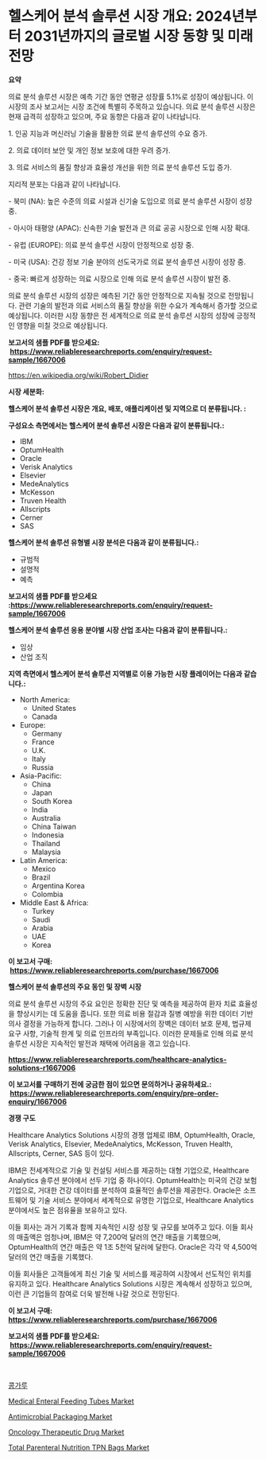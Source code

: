 <p><h1>헬스케어 분석 솔루션 시장 개요: 2024년부터 2031년까지의 글로벌 시장 동향 및 미래 전망</h1></p><p><strong>요약</strong></p>
<p><p>의료 분석 솔루션 시장은 예측 기간 동안 연평균 성장률 5.1%로 성장이 예상됩니다. 이 시장의 조사 보고서는 시장 조건에 특별히 주목하고 있습니다. 의료 분석 솔루션 시장은 현재 급격히 성장하고 있으며, 주요 동향은 다음과 같이 나타납니다.</p><p>1. 인공 지능과 머신러닝 기술을 활용한 의료 분석 솔루션의 수요 증가.</p><p>2. 의료 데이터 보안 및 개인 정보 보호에 대한 우려 증가.</p><p>3. 의료 서비스의 품질 향상과 효율성 개선을 위한 의료 분석 솔루션 도입 증가.</p><p>지리적 분포는 다음과 같이 나타납니다.</p><p>- 북미 (NA): 높은 수준의 의료 시설과 신기술 도입으로 의료 분석 솔루션 시장이 성장 중.</p><p>- 아시아 태평양 (APAC): 신속한 기술 발전과 큰 의료 공공 시장으로 인해 시장 확대.</p><p>- 유럽 (EUROPE): 의료 분석 솔루션 시장이 안정적으로 성장 중.</p><p>- 미국 (USA): 건강 정보 기술 분야의 선도국가로 의료 분석 솔루션 시장이 성장 중.</p><p>- 중국: 빠르게 성장하는 의료 시장으로 인해 의료 분석 솔루션 시장이 발전 중.</p><p>의료 분석 솔루션 시장의 성장은 예측된 기간 동안 안정적으로 지속될 것으로 전망됩니다. 관련 기술의 발전과 의료 서비스의 품질 향상을 위한 수요가 계속해서 증가할 것으로 예상됩니다. 이러한 시장 동향은 전 세계적으로 의료 분석 솔루션 시장의 성장에 긍정적인 영향을 미칠 것으로 예상됩니다.</p></p>
<p><strong>보고서의 샘플 PDF를 받으세요: &nbsp;<a href="https://www.reliableresearchreports.com/enquiry/request-sample/1667006">https://www.reliableresearchreports.com/enquiry/request-sample/1667006</a></strong></p>
<p><a href="https://en.wikipedia.org/wiki/Robert_Didier">https://en.wikipedia.org/wiki/Robert_Didier</a></p>
<p><strong>시장 세분화:</strong></p>
<p><strong> 헬스케어 분석 솔루션 시장은 개요, 배포, 애플리케이션 및 지역으로 더 분류됩니다. :</strong></p>
<p><strong>구성요소 측면에서는 헬스케어 분석 솔루션 시장은 다음과 같이 분류됩니다.:</strong></p>
<p><ul><li>IBM</li><li>OptumHealth</li><li>Oracle</li><li>Verisk Analytics</li><li>Elsevier</li><li>MedeAnalytics</li><li>McKesson</li><li>Truven Health</li><li>Allscripts</li><li>Cerner</li><li>SAS</li></ul></p>
<p><strong> 헬스케어 분석 솔루션 유형별 시장 분석은 다음과 같이 분류됩니다.:</strong></p>
<p><ul><li>규범적</li><li>설명적</li><li>예측</li></ul></p>
<p><strong>보고서의 샘플 PDF를 받으세요 :<a href="https://www.reliableresearchreports.com/enquiry/request-sample/1667006">https://www.reliableresearchreports.com/enquiry/request-sample/1667006</a></strong></p>
<p><strong> 헬스케어 분석 솔루션 응용 분야별 시장 산업 조사는 다음과 같이 분류됩니다.:</strong></p>
<p><ul><li>임상</li><li>산업 조직</li></ul></p>
<p><strong>지역 측면에서 헬스케어 분석 솔루션 지역별로 이용 가능한 시장 플레이어는 다음과 같습니다.:</strong></p>
<p><ul>
    <li>
        North America:
        <ul>
            <li>United States</li>
            <li>Canada</li>
        </ul>
    </li>
    <li>
        Europe:
        <ul>
            <li>Germany</li>
            <li>France</li>
            <li>U.K.</li>
            <li>Italy</li>
            <li>Russia</li>
        </ul>
    </li>
    <li>
        Asia-Pacific:
        <ul>
            <li>China</li>
            <li>Japan</li>
            <li>South Korea</li>
            <li>India</li>
            <li>Australia</li>
            <li>China Taiwan</li>
            <li>Indonesia</li>
            <li>Thailand</li>
            <li>Malaysia</li>
        </ul>
    </li>
    <li>
        Latin America:
        <ul>
            <li>Mexico</li>
            <li>Brazil</li>
            <li>Argentina Korea</li>
            <li>Colombia</li>
        </ul>
    </li>
    <li>
        Middle East & Africa:
        <ul>
            <li>Turkey</li>
            <li>Saudi</li>
            <li>Arabia</li>
            <li>UAE</li>
            <li>Korea</li>
        </ul>
    </li>
    </ul></p>
<p><strong>이 보고서 구매: &nbsp;<a href="https://www.reliableresearchreports.com/purchase/1667006">https://www.reliableresearchreports.com/purchase/1667006</a></strong></p>
<p><strong>헬스케어 분석 솔루션의 주요 동인 및 장벽 시장</strong></p>
<p><p>의료 분석 솔루션 시장의 주요 요인은 정확한 진단 및 예측을 제공하여 환자 치료 효율성을 향상시키는 데 도움을 줍니다. 또한 의료 비용 절감과 질병 예방을 위한 데이터 기반 의사 결정을 가능하게 합니다. 그러나 이 시장에서의 장벽은 데이터 보호 문제, 법규제 요구 사항, 기술적 한계 및 의료 인프라의 부족입니다. 이러한 문제들로 인해 의료 분석 솔루션 시장은 지속적인 발전과 채택에 어려움을 겪고 있습니다.</p></p>
<p><strong><a href="https://www.reliableresearchreports.com/healthcare-analytics-solutions-r1667006">https://www.reliableresearchreports.com/healthcare-analytics-solutions-r1667006</a></strong></p>
<p><strong>이 보고서를 구매하기 전에 궁금한 점이 있으면 문의하거나 공유하세요.: &nbsp;<a href="https://www.reliableresearchreports.com/enquiry/pre-order-enquiry/1667006">https://www.reliableresearchreports.com/enquiry/pre-order-enquiry/1667006</a></strong></p>
<p><strong>경쟁 구도</strong></p>
<p><p>Healthcare Analytics Solutions 시장의 경쟁 업체로 IBM, OptumHealth, Oracle, Verisk Analytics, Elsevier, MedeAnalytics, McKesson, Truven Health, Allscripts, Cerner, SAS 등이 있다.</p><p>IBM은 전세계적으로 기술 및 컨설팅 서비스를 제공하는 대형 기업으로, Healthcare Analytics 솔루션 분야에서 선두 기업 중 하나이다. OptumHealth는 미국의 건강 보험 기업으로, 거대한 건강 데이터를 분석하여 효율적인 솔루션을 제공한다. Oracle은 소프트웨어 및 기술 서비스 분야에서 세계적으로 유명한 기업으로, Healthcare Analytics 분야에서도 높은 점유율을 보유하고 있다.</p><p>이들 회사는 과거 기록과 함께 지속적인 시장 성장 및 규모를 보여주고 있다. 이들 회사의 매출액은 엄청나며, IBM은 약 7,200억 달러의 연간 매출을 기록했으며, OptumHealth의 연간 매출은 약 1조 5천억 달러에 달한다. Oracle은 각각 약 4,500억 달러의 연간 매출을 기록했다.</p><p>이들 회사들은 고객들에게 최신 기술 및 서비스를 제공하여 시장에서 선도적인 위치를 유지하고 있다. Healthcare Analytics Solutions 시장은 계속해서 성장하고 있으며, 이런 큰 기업들의 참여로 더욱 발전해 나갈 것으로 전망된다.</p></p>
<p><strong>이 보고서 구매: &nbsp; <a href="https://www.reliableresearchreports.com/purchase/1667006">https://www.reliableresearchreports.com/purchase/1667006</a></strong></p>
<p><strong>보고서의 샘플 PDF를 받으세요: &nbsp;<a href="https://www.reliableresearchreports.com/enquiry/request-sample/1667006">https://www.reliableresearchreports.com/enquiry/request-sample/1667006</a></strong><strong></strong></p>
<p>&nbsp;</p>
<p><p><a href="https://medium.com/@asrisugiarto11/%EA%B8%80%EB%A1%9C%EB%B2%8C-%EB%8C%80%EB%91%90-%EA%B0%80%EB%A3%A8-%EC%82%B0%EC%97%85-%EC%97%B0%EA%B5%AC-%EB%B3%B4%EA%B3%A0%EC%84%9C-%EA%B2%BD%EC%9F%81-%EA%B2%BD%EA%B4%80-%EC%8B%9C%EC%9E%A5-%EA%B7%9C%EB%AA%A8-%EC%A7%80%EC%97%AD-%EC%83%81%ED%83%9C-%EB%B0%8F-%EC%A0%84%EB%A7%9D-%EC%98%88%EC%B8%A1-2024-2031-34e520cfeb3e">콩가루</a></p><p><a href="https://github.com/msbsaifansami/Market-Research-Report-List-1/blob/main/medical-enteral-feeding-tubes-market.md">Medical Enteral Feeding Tubes Market</a></p><p><a href="https://medium.com/@marcoshoppe2023/antimicrobial-packaging-industry-analysis-report-its-market-size-growing-with-a-cagr-of-9-by-a262de61f8a8">Antimicrobial Packaging Market</a></p><p><a href="https://issuu.com/reportprime-2/docs/oncology-therapeutic-drug-market-size-2030.pptx">Oncology Therapeutic Drug Market</a></p><p><a href="https://github.com/khlifeservices/Market-Research-Report-List-1/blob/main/total-parenteral-nutrition-tpn-bags-market.md">Total Parenteral Nutrition TPN Bags Market</a></p></p>